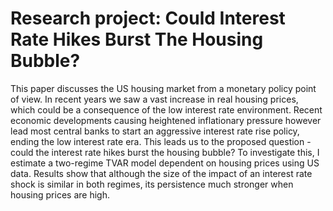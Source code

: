 # Research project: Could Interest Rate Hikes Burst The Housing Bubble?

This paper discusses the US housing market from a monetary policy point of view. In recent years we saw a vast increase in real housing prices, which could be a consequence of the low interest rate environment. Recent economic developments causing heightened inflationary pressure however lead most central banks to start an aggressive interest rate rise policy, ending the low interest rate era. This leads us to the proposed question - could the interest rate hikes burst the housing bubble? To investigate this, I estimate a two-regime TVAR model dependent on housing prices using US data. Results show that although the size of the impact of an interest rate shock is similar in both regimes, its persistence much stronger when housing prices are high.
